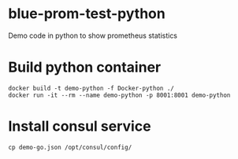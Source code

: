 # blue-prom-test-python
Demo code in python to show prometheus statistics

# Build python container

```
docker build -t demo-python -f Docker-python ./
docker run -it --rm --name demo-python -p 8001:8001 demo-python
```

# Install consul service

```
cp demo-go.json /opt/consul/config/
```
